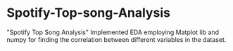 # Spotify-Top-song-Analysis
"Spotify Top Song Analysis" Implemented EDA employing Matplot lib and numpy for finding the correlation between different variables in the dataset.
